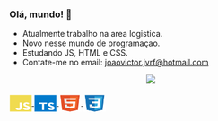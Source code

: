 ### Olá, mundo! 👋

- Atualmente trabalho na area logistica. 
- Novo nesse mundo de programaçao. 
- Estudando JS, HTML e CSS.
- Contate-me no email: joaovictor.jvrf@hotmail.com

<div align="center">
  <a href="https://github.com/JoaorfVictor">
  <img height="180em" src="https://github-readme-stats.vercel.app/api?username=joaorfvictor&show_icons=true&theme=dark&include_all_commits=true&count_private=true"/>

</div>
<div style="display: inline_block"><br>
  <img align="center" alt="Joao-Js" height="30" width="40" src="https://raw.githubusercontent.com/devicons/devicon/master/icons/javascript/javascript-plain.svg">
  <img align="center" alt="Joao-Ts" height="30" width="40" src="https://raw.githubusercontent.com/devicons/devicon/master/icons/typescript/typescript-plain.svg">
  <img align="center" alt="Joao-HTML" height="30" width="40" src="https://raw.githubusercontent.com/devicons/devicon/master/icons/html5/html5-original.svg">
  <img align="center" alt="Joao-CSS" height="30" width="40" src="https://raw.githubusercontent.com/devicons/devicon/master/icons/css3/css3-original.svg">

</div>
